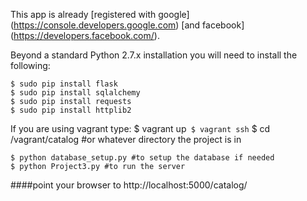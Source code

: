 
This app is already [registered with google] (https://console.developers.google.com) 
[and facebook] (https://developers.facebook.com/).

Beyond a standard Python 2.7.x installation you will need to install the following:

    $ sudo pip install flask
    $ sudo pip install sqlalchemy
    $ sudo pip install requests
    $ sudo pip install httplib2

If you are using vagrant type:
    $ vagrant up`
    $ vagrant ssh`
    $ cd /vagrant/catalog  #or whatever directory the project is in

    $ python database_setup.py #to setup the database if needed
    $ python Project3.py #to run the server

####point your browser to http://localhost:5000/catalog/


